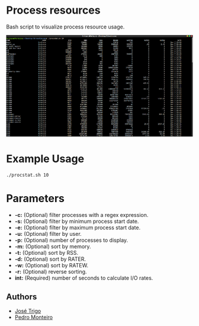 # Process resources

Bash script to visualize process resource usage.

![Image](/screenshots/procstat.png)

# Example Usage

```
./procstat.sh 10
```

# Parameters

- **-c:** (Optional) filter processes with a regex expression.
- **-s:** (Optional) filter by minimum process start date.
- **-e:** (Optional) filter by maximum process start date.
- **-u:** (Optional) filter by user.
- **-p:** (Optional) number of processes to display.
- **-m:** (Optional) sort by memory.
- **-t:** (Optional) sort by RSS.
- **-d:** (Optional) sort by RATER.
- **-w:** (Optional) sort by RATEW.
- **-r:** (Optional) reverse sorting.
- **int:** (Required) number of seconds to calculate I/O rates.

## Authors

- [José Trigo](https://github.com/zepedrotrigo)
- [Pedro Monteiro](https://github.com/pedromonteiro01)
